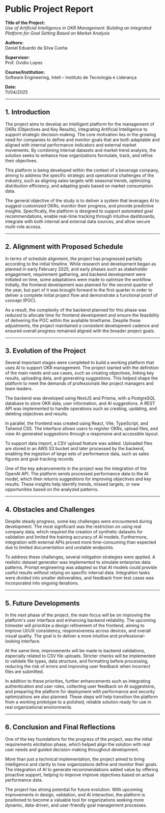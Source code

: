 # Public Project Report

**Title of the Project:**  
*Use of Artificial Intelligence in OKR Management: Building an Integrated Platform for Goal Setting Based on Market Analysis*

**Authors:**  
Daniel Eduardo da Silva Cunha

**Supervisor:**  
Prof. Ovidio Lopes

**Course/Institution:**  
Software Engineering, Inteli – Instituto de Tecnologia e Liderança

**Date:**  
11/04/2025

---

## 1. Introduction

The project aims to develop an intelligent platform for the management of OKRs (Objectives and Key Results), integrating Artificial Intelligence to support strategic decision-making. The core motivation lies in the growing need for companies to define and monitor goals that are both adaptable and aligned with internal performance indicators and external market movements. By combining internal datasets and market trend analysis, the solution seeks to enhance how organizations formulate, track, and refine their objectives.

This platform is being developed within the context of a beverage company, aiming to address the specific strategic and operational challenges of the industry, such as aligning sales targets with seasonal trends, optimizing distribution efficiency, and adapting goals based on market consumption data.

The general objective of the study is to deliver a system that leverages AI to suggest customized OKRs, monitor their progress, and provide predictive insights. Specifically, the platform is designed to support automated goal recommendations, enable real-time tracking through intuitive dashboards, integrate with both internal and external data sources, and allow secure multi-role access.

---

## 2. Alignment with Proposed Schedule

In terms of schedule alignment, the project has progressed partially according to the initial timeline. While research and development began as planned in early February 2025, and early phases such as stakeholder engagement, requirement gathering, and backend development were initiated on time, some adaptations were made to optimize the workflow. Initially, the frontend development was planned for the second quarter of the year, but part of it was brought forward to the first quarter in order to deliver a complete initial project flow and demonstrate a functional proof of concept (POC).

As a result, the complexity of the backend planned for this phase was reduced to allocate time for frontend development and ensure the feasibility of delivering the POC within the available timeframe. Despite these adjustments, the project maintained a consistent development cadence and ensured overall progress remained aligned with the broader project goals.

---

## 3. Evolution of the Project

Several important stages were completed to build a working platform that uses AI to support OKR management. The project started with the definition of the main needs and use cases, such as creating objectives, linking key results, uploading data, and generating suggestions. This helped shape the platform to meet the demands of professionals like project managers and team leaders.

The backend was developed using NestJS and Prisma, with a PostgreSQL database to store OKR data, user information, and AI suggestions. A REST API was implemented to handle operations such as creating, updating, and deleting objectives and results.

In parallel, the frontend was created using React, Vite, TypeScript, and Tailwind CSS. The interface allows users to register OKRs, upload files, and view AI-generated suggestions through a responsive and accessible layout.

To support data import, a CSV upload feature was added. Uploaded files are stored in an AWS S3 bucket and later processed by the backend, enabling the ingestion of large sets of performance data, such as sales figures and goal-tracking records.

One of the key advancements in the project was the integration of the OpenAI API. The platform sends processed performance data to the AI model, which then returns suggestions for improving objectives and key results. These insights help identify trends, missed targets, or new opportunities based on the analyzed patterns.

---

## 4. Obstacles and Challenges

Despite steady progress, some key challenges were encountered during development. The most significant was the restriction on using real company data, which required the creation of synthetic datasets for validation and limited the training accuracy of AI models. Furthermore, integration with external APIs proved more time-consuming than expected due to limited documentation and unstable endpoints.

To address these challenges, several mitigation strategies were applied. A realistic dataset generator was implemented to simulate enterprise data patterns. Prompt engineering was adapted so that AI models could provide useful results without relying on specific internal data. Integration tasks were divided into smaller deliverables, and feedback from test cases was incorporated into ongoing iterations.

---

## 5. Future Developments

In the next phase of the project, the main focus will be on improving the platform's user interface and enhancing backend reliability. The upcoming trimester will prioritize a design refinement of the frontend, aiming to improve UI/UX consistency, responsiveness across devices, and overall visual quality. The goal is to deliver a more intuitive and professional-looking interface.

At the same time, improvements will be made to backend validations, especially related to CSV file uploads. Stricter checks will be implemented to validate file types, data structure, and formatting before processing, reducing the risk of errors and improving user feedback when incorrect files are submitted.

In addition to these priorities, further enhancements such as integrating authentication and user roles, collecting user feedback on AI suggestions, and preparing the platform for deployment with performance and security optimizations are also planned. These steps will help transition the platform from a working prototype to a polished, reliable solution ready for use in real organizational environments.

---

## 6. Conclusion and Final Reflections

One of the key foundations for the progress of the project, was the initial requirements elicitation phase, which helped align the solution with real user needs and guided decision-making throughout development.

More than just a technical implementation, the project aimed to bring intelligence and clarity to how organizations define and monitor their goals. The integration of AI to generate recommendations added value by offering proactive support, helping to improve improve objectives based on actual performance data.

The project has strong potential for future evolution. With upcoming improvements in design, validation, and AI interaction, the platform is positioned to become a valuable tool for organizations seeking more dynamic, data-driven, and user-friendly goal management processes.


